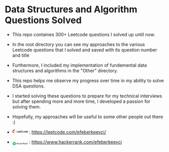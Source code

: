 # Data Structures and Algorithm Questions Solved
* This repo containes 300+ Leetcode questions I solved up until now.
* In the root directory you can see my approaches to the various Leetcode questions that I solved and saved with its question number and title
* Furthermore, I included my implementation of fundemental data structures and algorithms in the "Other" directory. 
* This repo helps me observe my progress over time in my ability to solve DSA questions.
* I started solving these questions to prepare for my technical interviews but after spending more and more time, I developed a passion for solving them.
* Hopefully, my approaches will be useful to some other people out there :)

* <img src="readme_images/leetcode_logo.png" align="top" alt ="Leetcode_Logo" width="10%" height="10%"> : https://leetcode.com/efeberkeevci/
* <img src="readme_images/hackerrank_logo.png" align="top" alt ="Hackerrank_Logo" width="10%" height="10%">  : https://www.hackerrank.com/efeberkeevci

